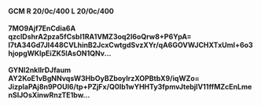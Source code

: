 #### GCM R 20/0c/400 L 20/0c/400
**7MO9Ajf7EnCdia6A**<br/>**qzclDshrA2pza5fCsbI1RA1VMZ3oq2l6oQrw8+P6YpA=**<br/>**l7tA34Gd7JI448CVLhinB2JcxCwtgdSvzXYr/qA6GOVWJCHXTxUml+6o3hjopgWKIpEiZK5lAsON1QNv...**<br/><br/>
**GYNl2nkllrDJfaum**<br/>**AY2KoE1vBgNNvqsW3HbOyBZboylrzXOPBtbX9/iqWZo=**<br/>**JizplaPAj8n9POUl6/tp+PZjFx/Q0Ib1wYHHTy3fpmvJtebjlV11ffMZcEnLmenSlJOsXinwRnzTE1bw...**